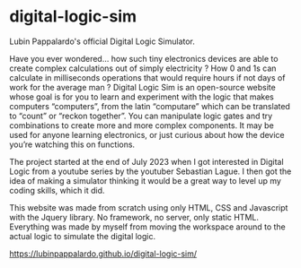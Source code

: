 # digital-logic-sim
Lubin Pappalardo's official Digital Logic Simulator.

Have you ever wondered… how such tiny electronics devices are able to create complex calculations out of simply electricity ? How 0 and 1s can calculate in milliseconds operations that would require hours if not days of work for the average man ?
Digital Logic Sim is an open-source website whose goal is for you to learn and experiment with the logic that makes computers “computers”, from the latin “computare” which can be translated to “count” or “reckon together”. You can manipulate logic gates and try combinations to create more and more complex components. It may be used for anyone learning electronics, or just curious about how the device you’re watching this on functions.

The project started at the end of July 2023 when I got interested in Digital Logic from a youtube series by the youtuber Sebastian Lague. I then got the idea of making a simulator thinking it would be a great way to level up my coding skills, which it did.

This website was made from scratch using only HTML, CSS and Javascript with the Jquery library. No framework, no server, only static HTML. 
Everything was made by myself from moving the workspace around to the actual logic to simulate the digital logic.


https://lubinpappalardo.github.io/digital-logic-sim/
